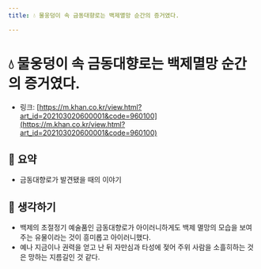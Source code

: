 ```yaml
---
title: 💧 물웅덩이 속 금동대향로는 백제멸망 순간의 증거였다.

---
```

# 💧 물웅덩이 속 금동대향로는 백제멸망 순간의 증거였다.

- 링크: [https://m.khan.co.kr/view.html?art_id=202103020600001&code=960100](https://m.khan.co.kr/view.html?art_id=202103020600001&code=960100)

## 📝 요약 
- 금동대향로가 발견됐을 때의 이야기  
  
## 🤔 생각하기  
- 백제의 초절정기 예술품인 금동대향로가 아이러니하게도 백제 멸망의 모습을 보여주는 유물이라는 것이 흥미롭고 아이러니했다.  
- 예나 지금이나 권력을 얻고 난 뒤 자만심과 타성에 젖어 주위 사람을 소흘히하는 것은 망하는 지름길인 것 같다.  